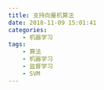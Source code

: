 ```yaml
---
title: 支持向量机算法
date: 2018-11-09 15:01:41
categories: 
    - 机器学习
tags:
    - 算法
    - 机器学习
    - 监督学习
    - SVM
---
```



<!-- more -->
